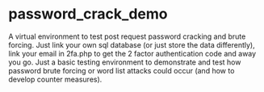 # password_crack_demo
A virtual environment to test post request password cracking and brute forcing.
Just link your own sql database (or just store the data differently), link your email in 2fa.php to get the 2 factor authentication code and away you go. Just a basic testing environment to demonstrate and test how password brute forcing or word list attacks could occur (and how to develop counter measures).
